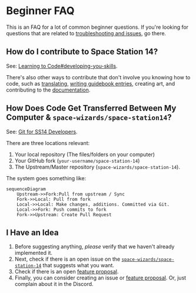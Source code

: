 # Beginner FAQ

This is an FAQ for a lot of common beginner questions. If you're looking for questions that are related to [troubleshooting and issues](./troubleshooting-faq.md), go there.

## How do I contribute to Space Station 14?

See: [Learning to Code#developing-you-skills](../setup/learning-to-code.md#developing-your-skills).

There's also other ways to contribute that don't involve you knowing how to code, such as [translating](../contributing-translations.md), [writing guidebook entries](./writing-guidebook-entries.md), creating art, and contributing to the [documentation](../../meta/guide-to-editing-docs.md).

## How Does Code Get Transferred Between My Computer & `space-wizards/space-station14`?

See: [Git for SS14 Developers](../setup/git-for-the-ss14-developer.md).

There are three locations relevant:

1. Your local repository (The files/folders on your computer)
2. Your GitHub fork (`your-username/space-station-14`)
3. The Upstream/Master repository (`space-wizards/space-station-14`).

The system goes something like:

```mermaid
sequenceDiagram
    Upstream->>Fork:Pull from upstream / Sync
    Fork->>Local: Pull from fork
    Local->>Local: Make changes, additions. Committed via Git.
    Local->>Fork: Push commits to fork
    Fork->>Upstream: Create Pull Request
```

## I Have an Idea

1. Before suggesting anything, _please_ verify that we haven't already implemented it.
2. Next, check if there is an open issue on the [`space-wizards/space-station-14`](https://github.com/space-wizards/space-station-14/issues) that suggests what you want.
3. Check if there is an open [feature proposal](https://github.com/space-wizards/docs/pulls).
4. Finally, you can consider creating an issue or [feature proposal](../feature-proposals/index.md). Or, just complain about it in the Discord.
